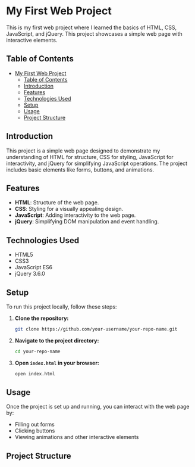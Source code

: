 # My First Web Project

This is my first web project where I learned the basics of HTML, CSS, JavaScript, and jQuery. This project showcases a simple web page with interactive elements.

## Table of Contents

- [My First Web Project](#my-first-web-project)
  - [Table of Contents](#table-of-contents)
  - [Introduction](#introduction)
  - [Features](#features)
  - [Technologies Used](#technologies-used)
  - [Setup](#setup)
  - [Usage](#usage)
  - [Project Structure](#project-structure)

## Introduction

This project is a simple web page designed to demonstrate my understanding of HTML for structure, CSS for styling, JavaScript for interactivity, and jQuery for simplifying JavaScript operations. The project includes basic elements like forms, buttons, and animations.

## Features

- **HTML**: Structure of the web page.
- **CSS**: Styling for a visually appealing design.
- **JavaScript**: Adding interactivity to the web page.
- **jQuery**: Simplifying DOM manipulation and event handling.

## Technologies Used

- HTML5
- CSS3
- JavaScript ES6
- jQuery 3.6.0

## Setup

To run this project locally, follow these steps:

1. **Clone the repository:**
    ```bash
    git clone https://github.com/your-username/your-repo-name.git
    ```

2. **Navigate to the project directory:**
    ```bash
    cd your-repo-name
    ```

3. **Open `index.html` in your browser:**
    ```bash
    open index.html
    ```

## Usage

Once the project is set up and running, you can interact with the web page by:

- Filling out forms
- Clicking buttons
- Viewing animations and other interactive elements

## Project Structure
